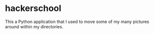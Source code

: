 hackerschool
============

This a Python application that I used to move some of my many pictures around within my directories.
